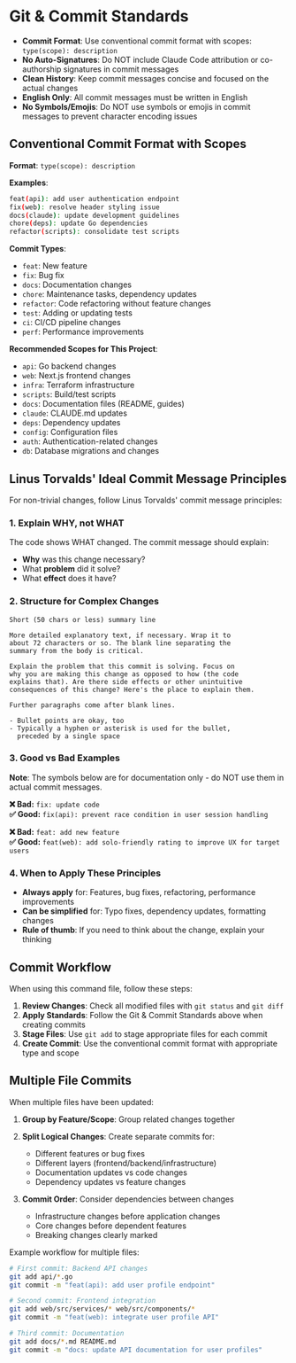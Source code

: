 # Git & Commit Standards

- **Commit Format**: Use conventional commit format with scopes: `type(scope): description`
- **No Auto-Signatures**: Do NOT include Claude Code attribution or co-authorship signatures in commit messages
- **Clean History**: Keep commit messages concise and focused on the actual changes
- **English Only**: All commit messages must be written in English
- **No Symbols/Emojis**: Do NOT use symbols or emojis in commit messages to prevent character encoding issues

## Conventional Commit Format with Scopes

**Format**: `type(scope): description`

**Examples**:
```bash
feat(api): add user authentication endpoint
fix(web): resolve header styling issue
docs(claude): update development guidelines
chore(deps): update Go dependencies
refactor(scripts): consolidate test scripts
```

**Commit Types**:
- `feat`: New feature
- `fix`: Bug fix
- `docs`: Documentation changes
- `chore`: Maintenance tasks, dependency updates
- `refactor`: Code refactoring without feature changes
- `test`: Adding or updating tests
- `ci`: CI/CD pipeline changes
- `perf`: Performance improvements

**Recommended Scopes for This Project**:
- `api`: Go backend changes
- `web`: Next.js frontend changes
- `infra`: Terraform infrastructure
- `scripts`: Build/test scripts
- `docs`: Documentation files (README, guides)
- `claude`: CLAUDE.md updates
- `deps`: Dependency updates
- `config`: Configuration files
- `auth`: Authentication-related changes
- `db`: Database migrations and changes

## Linus Torvalds' Ideal Commit Message Principles

For non-trivial changes, follow Linus Torvalds' commit message principles:

### 1. **Explain WHY, not WHAT**
The code shows WHAT changed. The commit message should explain:
- **Why** was this change necessary?
- What **problem** did it solve?
- What **effect** does it have?

### 2. **Structure for Complex Changes**
```
Short (50 chars or less) summary line

More detailed explanatory text, if necessary. Wrap it to
about 72 characters or so. The blank line separating the
summary from the body is critical.

Explain the problem that this commit is solving. Focus on
why you are making this change as opposed to how (the code
explains that). Are there side effects or other unintuitive
consequences of this change? Here's the place to explain them.

Further paragraphs come after blank lines.

- Bullet points are okay, too
- Typically a hyphen or asterisk is used for the bullet,
  preceded by a single space
```

### 3. **Good vs Bad Examples**

**Note**: The symbols below are for documentation only - do NOT use them in actual commit messages.

**❌ Bad:** `fix: update code`  
**✅ Good:** `fix(api): prevent race condition in user session handling`

**❌ Bad:** `feat: add new feature`  
**✅ Good:** `feat(web): add solo-friendly rating to improve UX for target users`

### 4. **When to Apply These Principles**

- **Always apply** for: Features, bug fixes, refactoring, performance improvements
- **Can be simplified** for: Typo fixes, dependency updates, formatting changes
- **Rule of thumb**: If you need to think about the change, explain your thinking

## Commit Workflow

When using this command file, follow these steps:

1. **Review Changes**: Check all modified files with `git status` and `git diff`
2. **Apply Standards**: Follow the Git & Commit Standards above when creating commits
3. **Stage Files**: Use `git add` to stage appropriate files for each commit
4. **Create Commit**: Use the conventional commit format with appropriate type and scope

## Multiple File Commits

When multiple files have been updated:

1. **Group by Feature/Scope**: Group related changes together
2. **Split Logical Changes**: Create separate commits for:
   - Different features or bug fixes
   - Different layers (frontend/backend/infrastructure)
   - Documentation updates vs code changes
   - Dependency updates vs feature changes

3. **Commit Order**: Consider dependencies between changes
   - Infrastructure changes before application changes
   - Core changes before dependent features
   - Breaking changes clearly marked

Example workflow for multiple files:
```bash
# First commit: Backend API changes
git add api/*.go
git commit -m "feat(api): add user profile endpoint"

# Second commit: Frontend integration
git add web/src/services/* web/src/components/*
git commit -m "feat(web): integrate user profile API"

# Third commit: Documentation
git add docs/*.md README.md
git commit -m "docs: update API documentation for user profiles"
```

